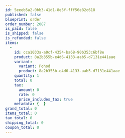 ```yaml
---
id: 5eeeb5a2-0bb3-41d1-8e5f-fff56e82c618
published: false
blueprint: order
order_number: 2087
is_paid: false
is_shipped: false
is_refunded: false
items:
  -
    id: cca1033a-a0cf-4354-ba68-90b353c6bf8e
    product: 8a2b355b-e4d6-4133-aab5-d7131e441aae
    variant:
      variant: Pohod
      product: 8a2b355b-e4d6-4133-aab5-d7131e441aae
    quantity: 1
    total: 0
    tax:
      amount: 0
      rate: 0
      price_includes_tax: true
    metadata: {  }
grand_total: 0
items_total: 0
tax_total: 0
shipping_total: 0
coupon_total: 0
---
```

